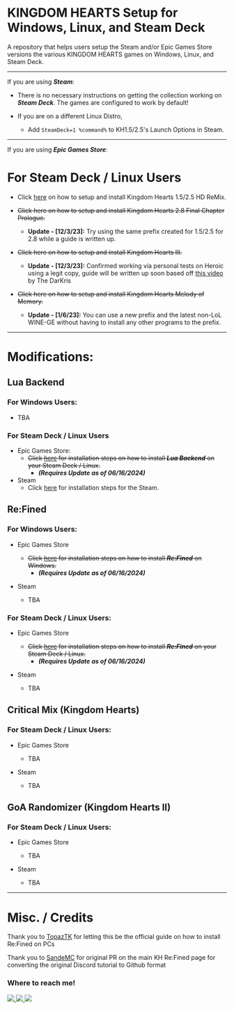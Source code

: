 # KINGDOM HEARTS Setup for Windows, Linux, and Steam Deck

A repository that helps users setup the Steam and/or Epic Games Store versions the various KINGDOM HEARTS games on Windows, Linux, and Steam Deck.

----

If you are using ***Steam***:

- There is no necessary instructions on getting the collection working on ***Steam Deck***. The games are configured to work by default!

- If you are on a different Linux Distro,
    - Add `SteamDeck=1 %command%` to KH1.5/2.5's Launch Options in Steam.

----

If you are using ***Epic Games Store***:

# For Steam Deck / Linux Users
- Click [here](https://github.com/KHOmega/KH-PC-and-Linux-Setup/blob/main/vanilla-linux-setup.md) on how to setup and install Kingdom Hearts 1.5/2.5 HD ReMix.

- ~~Click here on how to setup and install Kingdom Hearts 2.8 Final Chapter Prologue.~~
    - **Update - [12/3/23]:** Try using the same prefix created for 1.5/2.5 for 2.8 while a guide is written up.

- ~~Click here on how to setup and install Kingdom Hearts III.~~
    - **Update - [12/3/23]:** Confirmed working via personal tests on Heroic using a legit copy, guide will be written up soon based off [this video](https://www.youtube.com/watch?v=8K3QkvKC0UU) by The DarKris

- ~~Click here on how to setup and install Kingdom Hearts Melody of Memory.~~
  - **Update - [1/6/23]:** You can use a new prefix and the latest non-LoL WINE-GE without having to install any other programs to the prefix.

----

# Modifications:

## Lua Backend

### For Windows Users:
- TBA

### For Steam Deck / Linux Users
- Epic Games Store:
    - ~~Click [here](https://github.com/KHOmega/KH-PC-and-Linux-Setup/blob/main/LuaBackendSetup.md) for installation steps on how to install ***Lua Backend*** on your Steam Deck / Linux.~~
        - ***(Requires Update as of 06/16/2024)***
- Steam
    - Click [here](https://github.com/KHOmega/KH-PC-and-Linux-Setup/blob/main/refined-steam-version-linux-setup.md) for installation steps for the Steam.

## Re:Fined

### For Windows Users:
 - Epic Games Store
    - ~~Click [here](https://github.com/KHOmega/KH-PC-and-Linux-Setup/blob/main/refined-windows-setup.md) for installation steps on how to install ***Re:Fined*** on Windows.~~
        - ***(Requires Update as of 06/16/2024)***

 - Steam
    - TBA

### For Steam Deck / Linux Users:
 - Epic Games Store
    - ~~Click [here](https://github.com/KHOmega/KH-PC-and-Linux-Setup/blob/main/refined-linux-setup.md) for installation steps on how to install ***Re:Fined*** on your Steam Deck / Linux.~~
        - ***(Requires Update as of 06/16/2024)***

- Steam
    - TBA

## Critical Mix (Kingdom Hearts)
### For Steam Deck / Linux Users:
- Epic Games Store
  - TBA
 
- Steam
  - TBA

## GoA Randomizer (Kingdom Hearts II)

### For Steam Deck / Linux Users:
- Epic Games Store
  - TBA
 
- Steam
  - TBA

----

# Misc. / Credits

Thank you to [TopazTK](https://github.com/TopazTK) for letting this be the official guide on how to install Re:Fined on PCs

Thank you to [SandeMC](https://github.com/SandeMC) for original PR on the main KH Re:Fined page for converting the original Discord tutorial to Github format

### Where to reach me!

<a href="https://www.twitter.com/KHOmega">
<img src="https://img.shields.io/badge/Twitter-1DA1F2?style=for-the-badge&logo=twitter&logoColor=white&label=KHOmega" />
<a href="https://www.youtube.com/KHOmega">
<img src="https://img.shields.io/badge/YouTube-FF0000?style=for-the-badge&logo=youtube&logoColor=white&label=KHOmega" />
<a href="https://www.discord.com" />
<img src="https://img.shields.io/badge/Discord-5865F2?style=for-the-badge&logo=discord&logoColor=white&label=KHOmega" />

